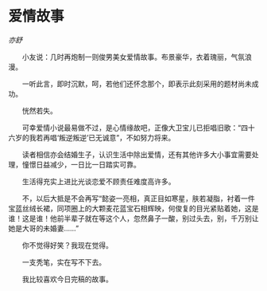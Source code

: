 # 爱情故事

*亦舒*

　　小友说：几时再炮制一则俊男美女爱情故事。布景豪华，衣着瑰丽，气氛浪漫。

　　一听此言，即时沉默，呵，若他们还怀念那个，即表示此刻采用的题材尚未成功。

　　恍然若失。

　　可幸爱情小说最易做不过，是心情缘故吧，正像大卫宝儿已拒唱旧歌：“四十六岁的我若再唱‘叛逆叛逆’已无诚意”，不如努力将来。

　　读者相信亦会结婚生子，认识生活中除出爱情，还有其他许多大小事宜需要处理，憧憬日益减少，一日比一日踏实可靠。

　　生活得充实上进比光谈恋爱不顾责任难度高许多。

　　不，以后大抵是不会再写“懿姿一亮相，真正目如寒星，肤若凝脂，衬着一件宝蓝丝绒长裙，同项圈上的大颗麦花蓝宝石相辉映，何俊复的目光紧贴着她，这是谁！这是谁！他前半辈子就在等这个人，忽然鼻子一酸，别过头去，别，千万别让她是大哥的未婚妻……”

　　你不觉得好笑？我现在觉得。

　　一支秃笔，实在写不下去。

　　我比较喜欢今日完稿的故事。